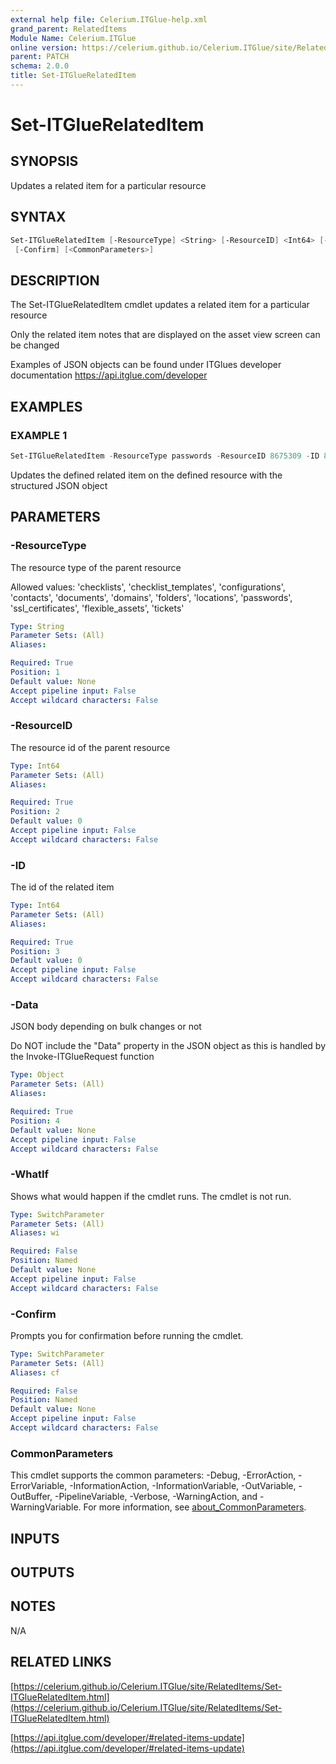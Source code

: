 ```yaml
---
external help file: Celerium.ITGlue-help.xml
grand_parent: RelatedItems
Module Name: Celerium.ITGlue
online version: https://celerium.github.io/Celerium.ITGlue/site/RelatedItems/Set-ITGlueRelatedItem.html
parent: PATCH
schema: 2.0.0
title: Set-ITGlueRelatedItem
---
```


# Set-ITGlueRelatedItem

## SYNOPSIS
Updates a related item for a particular resource

## SYNTAX

```powershell
Set-ITGlueRelatedItem [-ResourceType] <String> [-ResourceID] <Int64> [-ID] <Int64> [-Data] <Object> [-WhatIf]
 [-Confirm] [<CommonParameters>]
```

## DESCRIPTION
The Set-ITGlueRelatedItem cmdlet updates a related item for
a particular resource

Only the related item notes that are displayed on the
asset view screen can be changed

Examples of JSON objects can be found under ITGlues developer documentation
    https://api.itglue.com/developer

## EXAMPLES

### EXAMPLE 1
```powershell
Set-ITGlueRelatedItem -ResourceType passwords -ResourceID 8675309 -ID 8765309 -Data $JsonObject
```

Updates the defined related item on the defined resource with the structured
JSON object

## PARAMETERS

### -ResourceType
The resource type of the parent resource

Allowed values:
'checklists', 'checklist_templates', 'configurations', 'contacts',
'documents', 'domains', 'folders', 'locations', 'passwords', 'ssl_certificates',
'flexible_assets', 'tickets'

```yaml
Type: String
Parameter Sets: (All)
Aliases:

Required: True
Position: 1
Default value: None
Accept pipeline input: False
Accept wildcard characters: False
```

### -ResourceID
The resource id of the parent resource

```yaml
Type: Int64
Parameter Sets: (All)
Aliases:

Required: True
Position: 2
Default value: 0
Accept pipeline input: False
Accept wildcard characters: False
```

### -ID
The id of the related item

```yaml
Type: Int64
Parameter Sets: (All)
Aliases:

Required: True
Position: 3
Default value: 0
Accept pipeline input: False
Accept wildcard characters: False
```

### -Data
JSON body depending on bulk changes or not

Do NOT include the "Data" property in the JSON object as this is handled
by the Invoke-ITGlueRequest function

```yaml
Type: Object
Parameter Sets: (All)
Aliases:

Required: True
Position: 4
Default value: None
Accept pipeline input: False
Accept wildcard characters: False
```

### -WhatIf
Shows what would happen if the cmdlet runs.
The cmdlet is not run.

```yaml
Type: SwitchParameter
Parameter Sets: (All)
Aliases: wi

Required: False
Position: Named
Default value: None
Accept pipeline input: False
Accept wildcard characters: False
```

### -Confirm
Prompts you for confirmation before running the cmdlet.

```yaml
Type: SwitchParameter
Parameter Sets: (All)
Aliases: cf

Required: False
Position: Named
Default value: None
Accept pipeline input: False
Accept wildcard characters: False
```

### CommonParameters
This cmdlet supports the common parameters: -Debug, -ErrorAction, -ErrorVariable, -InformationAction, -InformationVariable, -OutVariable, -OutBuffer, -PipelineVariable, -Verbose, -WarningAction, and -WarningVariable. For more information, see [about_CommonParameters](http://go.microsoft.com/fwlink/?LinkID=113216).

## INPUTS

## OUTPUTS

## NOTES
N/A

## RELATED LINKS

[https://celerium.github.io/Celerium.ITGlue/site/RelatedItems/Set-ITGlueRelatedItem.html](https://celerium.github.io/Celerium.ITGlue/site/RelatedItems/Set-ITGlueRelatedItem.html)

[https://api.itglue.com/developer/#related-items-update](https://api.itglue.com/developer/#related-items-update)

